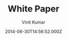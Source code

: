 ---
title: White Paper
github: https://github.com/vinitkumar/white-paper
demo: https://vinitkumar.github.io/white-paper/
author: Vinit Kumar
ssg:
  - Jekyll
cms:
  - Markdown
date: 2014-06-30T14:56:52.000Z
description: Simple, elegant and clean jekyll theme.
draft: true
publish_date: '2014-06-30T14:56:52Z'
update_date: '2021-09-03T19:18:22Z'
github_star: 214
github_fork: 153
---
